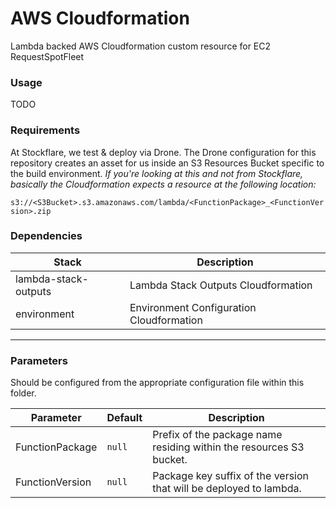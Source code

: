 # AWS Cloudformation

Lambda backed AWS Cloudformation custom resource for EC2 RequestSpotFleet

### Usage

TODO

### Requirements

At Stockflare, we test & deploy via Drone. The Drone configuration for this repository creates an asset for us inside an S3 Resources Bucket specific to the build environment. *If you're looking at this and not from Stockflare, basically the Cloudformation expects a resource at the following location:*

`s3://<S3Bucket>.s3.amazonaws.com/lambda/<FunctionPackage>_<FunctionVersion>.zip`

### Dependencies

| Stack                | Description                              |
|----------------------|------------------------------------------|
| lambda-stack-outputs | Lambda Stack Outputs Cloudformation      |
| environment          | Environment Configuration Cloudformation |

---

### Parameters

Should be configured from the appropriate configuration file within this folder.

| Parameter       | Default | Description                                                         |
|-----------------|---------|---------------------------------------------------------------------|
| FunctionPackage | `null`  | Prefix of the package name residing within the resources S3 bucket. |
| FunctionVersion | `null`  | Package key suffix of the version that will be deployed to lambda.  |
